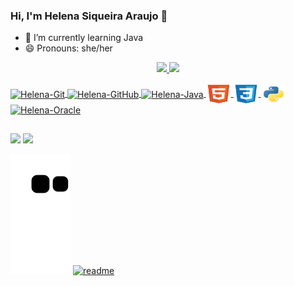 ### Hi, I'm Helena Siqueira Araujo :wave:

- 🌱 I’m currently learning Java
- 😄 Pronouns: she/her

<div align="center">
  <a href="https://github.com/SAHelena">
  <img height="170em" src="https://github-readme-stats.vercel.app/api?username=SAHelena&show_icons=true&theme=tokyonight&include_all_commits=true&count_private=true"/>
  <img height="170em" src="https://github-readme-stats.vercel.app/api/top-langs/?username=SAHelena&layout=compact&langs_count=7&theme=tokyonight"/>
</div>

<div style="display: inline_block"><br>
  <img align="center" alt="Helena-Git" height="30" width="40" src="https://cdn.jsdelivr.net/gh/devicons/devicon/icons/git/git-original.svg">
  <img align="center" alt="Helena-GitHub" height="30" width="40" src="https://cdn.jsdelivr.net/gh/devicons/devicon/icons/github/github-original.svg">
  <img align="center" alt="Helena-Java" height="30" width="40" src="https://cdn.jsdelivr.net/gh/devicons/devicon/icons/java/java-original.svg">
  <img align="center" alt="Helena-HTML" height="30" width="40" src="https://raw.githubusercontent.com/devicons/devicon/master/icons/html5/html5-original.svg">
  <img align="center" alt="Helena-CSS" height="30" width="40" src="https://raw.githubusercontent.com/devicons/devicon/master/icons/css3/css3-original.svg">
  <img align="center" alt="Helena-Python" height="30" width="40" src="https://raw.githubusercontent.com/devicons/devicon/master/icons/python/python-original.svg">
  <img align="center" alt="Helena-Oracle" height="30" width="40" src="https://cdn.jsdelivr.net/gh/devicons/devicon/icons/oracle/oracle-original.svg">
</div>

##

<div> 
  <a href = "mailto:helenasa2800@gmail.com"><img src="https://img.shields.io/badge/Gmail-D14836?style=for-the-badge&logo=gmail&logoColor=white" target="_blank"></a>
  <a href="http://www.linkedin.com/in/helena-siqueira" target="_blank"><img src="https://img.shields.io/badge/-LinkedIn-%230077B5?style=for-the-badge&logo=linkedin&logoColor=white" target="_blank"></a> 
  
  ![Snake animation](https://github.com/SAHelena/SAHelena/blob/output/github-contribution-grid-snake.svg)
  [![readme](https://github-readme-stats.vercel.app/api/pin/?username=SAHelena&repo=SAHelena&theme=react)](https://github.com/SAHelena/SAHelena)
</div>
